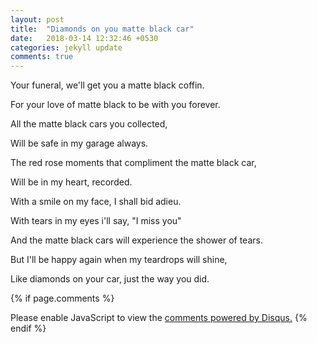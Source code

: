 ```yaml
---
layout: post
title:  "Diamonds on you matte black car"
date:   2018-03-14 12:32:46 +0530
categories: jekyll update
comments: true
---
```


Your funeral, we'll get you a matte black coffin.

For your love of matte black to be with you forever.

All the matte black cars you collected,

Will be safe in my garage always.

The red rose moments that compliment the matte black car,

Will be in my heart, recorded.

With a smile on my face, I shall bid adieu.

With tears in my eyes i'll say, "I miss you"

And the matte black cars will experience the shower of tears.

But I'll be happy again when my teardrops will shine,

Like diamonds on your car, just the way you did.







{% if page.comments %}
<div id="disqus_thread"></div>
<script>

/**
*  RECOMMENDED CONFIGURATION VARIABLES: EDIT AND UNCOMMENT THE SECTION BELOW TO INSERT DYNAMIC VALUES FROM YOUR PLATFORM OR CMS.
*  LEARN WHY DEFINING THESE VARIABLES IS IMPORTANT: https://disqus.com/admin/universalcode/#configuration-variables*/
/*
var disqus_config = function () {
this.page.url = PAGE_URL;  // Replace PAGE_URL with your page's canonical URL variable
this.page.identifier = PAGE_IDENTIFIER; // Replace PAGE_IDENTIFIER with your page's unique identifier variable
};
*/
(function() { // DON'T EDIT BELOW THIS LINE
var d = document, s = d.createElement('script');
s.src = 'https://himanshu-mantri.disqus.com/embed.js';
s.setAttribute('data-timestamp', +new Date());
(d.head || d.body).appendChild(s);
})();
</script>
<noscript>Please enable JavaScript to view the <a href="https://disqus.com/?ref_noscript">comments powered by Disqus.</a></noscript>
{% endif %}                    
